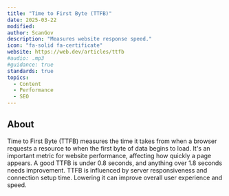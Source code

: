 ```yaml
---
title: "Time to First Byte (TTFB)"
date: 2025-03-22
modified: 
author: ScanGov
description: "Measures website response speed."
icon: "fa-solid fa-certificate"
website: https://web.dev/articles/ttfb
#audio: .mp3
#guidance: true
standards: true
topics:
  - Content
  - Performance
  - SEO
---
```


## About

Time to First Byte (TTFB) measures the time it takes from when a browser requests a resource to when the first byte of data begins to load. It's an important metric for website performance, affecting how quickly a page appears. A good TTFB is under 0.8 seconds, and anything over 1.8 seconds needs improvement. TTFB is influenced by server responsiveness and connection setup time. Lowering it can improve overall user experience and speed.